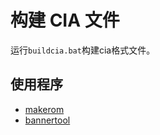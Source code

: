 # 构建 CIA 文件
运行`buildcia.bat`构建cia格式文件。

## 使用程序
* [makerom](https://github.com/3DSGuy/Project_CTR)
* [bannertool](https://github.com/diasurgical/bannertool)
